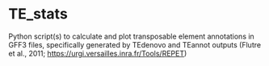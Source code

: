 # TE_stats
Python script(s) to calculate and plot transposable element annotations in GFF3 files, specifically generated by TEdenovo and TEannot outputs (Flutre et al., 2011; https://urgi.versailles.inra.fr/Tools/REPET)
